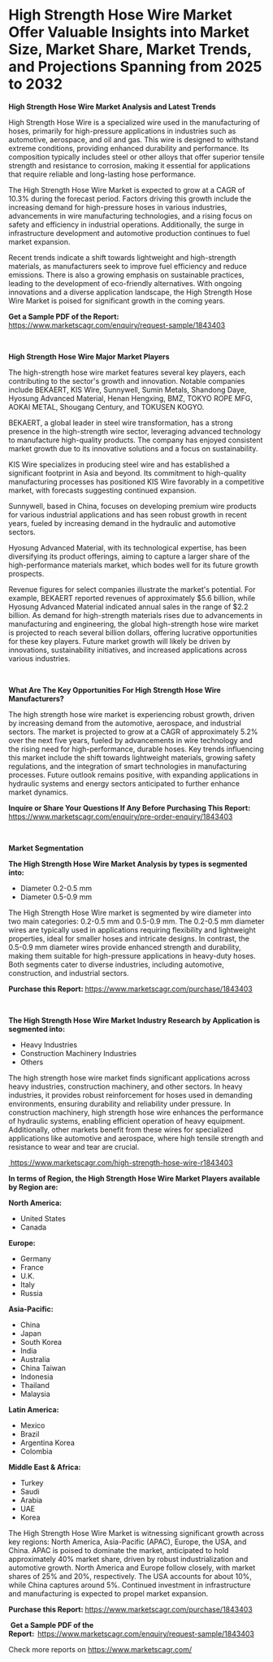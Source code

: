 <p><h1>High Strength Hose Wire Market Offer Valuable Insights into Market Size, Market Share, Market Trends, and Projections Spanning from 2025 to 2032</h1></p><p><strong>High Strength Hose Wire Market Analysis and Latest Trends</strong></p>
<p><p>High Strength Hose Wire is a specialized wire used in the manufacturing of hoses, primarily for high-pressure applications in industries such as automotive, aerospace, and oil and gas. This wire is designed to withstand extreme conditions, providing enhanced durability and performance. Its composition typically includes steel or other alloys that offer superior tensile strength and resistance to corrosion, making it essential for applications that require reliable and long-lasting hose performance.</p><p>The High Strength Hose Wire Market is expected to grow at a CAGR of 10.3% during the forecast period. Factors driving this growth include the increasing demand for high-pressure hoses in various industries, advancements in wire manufacturing technologies, and a rising focus on safety and efficiency in industrial operations. Additionally, the surge in infrastructure development and automotive production continues to fuel market expansion. </p><p>Recent trends indicate a shift towards lightweight and high-strength materials, as manufacturers seek to improve fuel efficiency and reduce emissions. There is also a growing emphasis on sustainable practices, leading to the development of eco-friendly alternatives. With ongoing innovations and a diverse application landscape, the High Strength Hose Wire Market is poised for significant growth in the coming years.</p></p>
<p><strong>Get a Sample PDF of the Report:&nbsp;</strong> <a href="https://www.marketscagr.com/enquiry/request-sample/1843403?utm_campaign=1097&utm_medium=2&utm_source=Github&utm_content=ia&utm_term=03022025&utm_id=high-strength-hose-wire">https://www.marketscagr.com/enquiry/request-sample/1843403</a></p>
<p>&nbsp;</p>
<p><strong>High Strength Hose Wire Major Market Players</strong></p>
<p><p>The high-strength hose wire market features several key players, each contributing to the sector's growth and innovation. Notable companies include BEKAERT, KIS Wire, Sunnywell, Sumin Metals, Shandong Daye, Hyosung Advanced Material, Henan Hengxing, BMZ, TOKYO ROPE MFG, AOKAI METAL, Shougang Century, and TOKUSEN KOGYO.</p><p>BEKAERT, a global leader in steel wire transformation, has a strong presence in the high-strength wire sector, leveraging advanced technology to manufacture high-quality products. The company has enjoyed consistent market growth due to its innovative solutions and a focus on sustainability.</p><p>KIS Wire specializes in producing steel wire and has established a significant footprint in Asia and beyond. Its commitment to high-quality manufacturing processes has positioned KIS Wire favorably in a competitive market, with forecasts suggesting continued expansion.</p><p>Sunnywell, based in China, focuses on developing premium wire products for various industrial applications and has seen robust growth in recent years, fueled by increasing demand in the hydraulic and automotive sectors. </p><p>Hyosung Advanced Material, with its technological expertise, has been diversifying its product offerings, aiming to capture a larger share of the high-performance materials market, which bodes well for its future growth prospects.</p><p>Revenue figures for select companies illustrate the market's potential. For example, BEKAERT reported revenues of approximately $5.6 billion, while Hyosung Advanced Material indicated annual sales in the range of $2.2 billion. As demand for high-strength materials rises due to advancements in manufacturing and engineering, the global high-strength hose wire market is projected to reach several billion dollars, offering lucrative opportunities for these key players. Future market growth will likely be driven by innovations, sustainability initiatives, and increased applications across various industries.</p></p>
<p>&nbsp;</p>
<p><strong>What Are The Key Opportunities For High Strength Hose Wire Manufacturers?</strong></p>
<p><p>The high strength hose wire market is experiencing robust growth, driven by increasing demand from the automotive, aerospace, and industrial sectors. The market is projected to grow at a CAGR of approximately 5.2% over the next five years, fueled by advancements in wire technology and the rising need for high-performance, durable hoses. Key trends influencing this market include the shift towards lightweight materials, growing safety regulations, and the integration of smart technologies in manufacturing processes. Future outlook remains positive, with expanding applications in hydraulic systems and energy sectors anticipated to further enhance market dynamics.</p></p>
<p><strong>Inquire or Share Your Questions If Any Before Purchasing This Report:</strong> <a href="https://www.marketscagr.com/enquiry/pre-order-enquiry/1843403?utm_campaign=1097&utm_medium=2&utm_source=Github&utm_content=ia&utm_term=03022025&utm_id=high-strength-hose-wire">https://www.marketscagr.com/enquiry/pre-order-enquiry/1843403</a></p>
<p>&nbsp;</p>
<p><strong>Market Segmentation</strong></p>
<p><strong>The High Strength Hose Wire Market Analysis by types is segmented into:</strong></p>
<p><ul><li>Diameter 0.2-0.5 mm</li><li>Diameter 0.5-0.9 mm</li></ul></p>
<p><p>The High Strength Hose Wire market is segmented by wire diameter into two main categories: 0.2-0.5 mm and 0.5-0.9 mm. The 0.2-0.5 mm diameter wires are typically used in applications requiring flexibility and lightweight properties, ideal for smaller hoses and intricate designs. In contrast, the 0.5-0.9 mm diameter wires provide enhanced strength and durability, making them suitable for high-pressure applications in heavy-duty hoses. Both segments cater to diverse industries, including automotive, construction, and industrial sectors.</p></p>
<p><strong>Purchase this Report:&nbsp;</strong><a href="https://www.marketscagr.com/purchase/1843403?utm_campaign=1097&utm_medium=2&utm_source=Github&utm_content=ia&utm_term=03022025&utm_id=high-strength-hose-wire">https://www.marketscagr.com/purchase/1843403</a></p>
<p>&nbsp;</p>
<p><strong>The High Strength Hose Wire Market Industry Research by Application is segmented into:</strong></p>
<p><ul><li>Heavy Industries</li><li>Construction Machinery Industries</li><li>Others</li></ul></p>
<p><p>The high strength hose wire market finds significant applications across heavy industries, construction machinery, and other sectors. In heavy industries, it provides robust reinforcement for hoses used in demanding environments, ensuring durability and reliability under pressure. In construction machinery, high strength hose wire enhances the performance of hydraulic systems, enabling efficient operation of heavy equipment. Additionally, other markets benefit from these wires for specialized applications like automotive and aerospace, where high tensile strength and resistance to wear and tear are crucial.</p></p>
<p><a href="https://www.marketscagr.com/high-strength-hose-wire-r1843403?utm_campaign=1097&utm_medium=2&utm_source=Github&utm_content=ia&utm_term=03022025&utm_id=high-strength-hose-wire">&nbsp;https://www.marketscagr.com/high-strength-hose-wire-r1843403</a></p>
<p><strong>In terms of Region, the High Strength Hose Wire Market Players available by Region are:</strong></p>
<p>
    <p> <strong> North America: </strong>
        <ul>
            <li>United States</li>
            <li>Canada</li>
        </ul>
        </p> 
    <p> <strong> Europe: </strong>
        <ul>
            <li>Germany</li>
            <li>France</li>
            <li>U.K.</li>
            <li>Italy</li>
            <li>Russia</li>
        </ul>
        </p> 
    <p> <strong> Asia-Pacific: </strong>
        <ul>
            <li>China</li>
            <li>Japan</li>
            <li>South Korea</li>
            <li>India</li>
            <li>Australia</li>
            <li>China Taiwan</li>
            <li>Indonesia</li>
            <li>Thailand</li>
            <li>Malaysia</li>
        </ul>
        </p> 
    <p> <strong> Latin America: </strong>
        <ul>
            <li>Mexico</li>
            <li>Brazil</li>
            <li>Argentina Korea</li>
            <li>Colombia</li>
        </ul>
        </p> 
    <p> <strong> Middle East & Africa: </strong>
        <ul>
            <li>Turkey</li>
            <li>Saudi</li>
            <li>Arabia</li>
            <li>UAE</li>
            <li>Korea</li>
        </ul>
    </p>
    </p>
<p><p>The High Strength Hose Wire Market is witnessing significant growth across key regions: North America, Asia-Pacific (APAC), Europe, the USA, and China. APAC is poised to dominate the market, anticipated to hold approximately 40% market share, driven by robust industrialization and automotive growth. North America and Europe follow closely, with market shares of 25% and 20%, respectively. The USA accounts for about 10%, while China captures around 5%. Continued investment in infrastructure and manufacturing is expected to propel market expansion.</p></p>
<p><strong>Purchase this Report: </strong><a href="https://www.marketscagr.com/purchase/1843403?utm_campaign=1097&utm_medium=2&utm_source=Github&utm_content=ia&utm_term=03022025&utm_id=high-strength-hose-wire">https://www.marketscagr.com/purchase/1843403</a></p>
<p>&nbsp;<strong>Get a Sample PDF of the Report:&nbsp;&nbsp;</strong><a href="https://www.marketscagr.com/enquiry/request-sample/1843403?utm_campaign=1097&utm_medium=2&utm_source=Github&utm_content=ia&utm_term=03022025&utm_id=high-strength-hose-wire">https://www.marketscagr.com/enquiry/request-sample/1843403</a></p>
<p><strong></strong></p>
<p>Check more reports on <a href="https://www.marketscagr.com/?utm_campaign=1097&utm_medium=2&utm_source=Github&utm_content=ia&utm_term=03022025&utm_id=high-strength-hose-wire">https://www.marketscagr.com/</a></p>